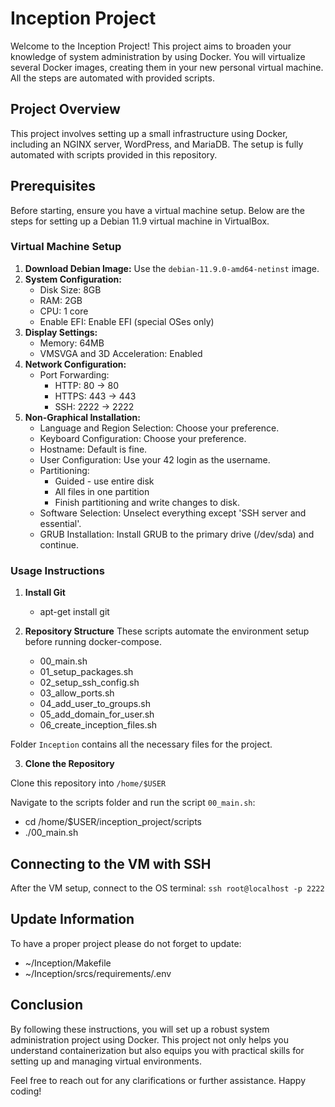 # Inception Project

Welcome to the Inception Project! This project aims to broaden your knowledge of system administration by using Docker. You will virtualize several Docker images, creating them in your new personal virtual machine. All the steps are automated with provided scripts.

## Project Overview

This project involves setting up a small infrastructure using Docker, including an NGINX server, WordPress, and MariaDB. The setup is fully automated with scripts provided in this repository. 

## Prerequisites

Before starting, ensure you have a virtual machine setup. Below are the steps for setting up a Debian 11.9 virtual machine in VirtualBox.

### Virtual Machine Setup

1. **Download Debian Image:** Use the `debian-11.9.0-amd64-netinst` image.
2. **System Configuration:**
   - Disk Size: 8GB
   - RAM: 2GB
   - CPU: 1 core
   - Enable EFI: Enable EFI (special OSes only)
3. **Display Settings:**
   - Memory: 64MB
   - VMSVGA and 3D Acceleration: Enabled
4. **Network Configuration:**
   - Port Forwarding:
     - HTTP: 80 -> 80
     - HTTPS: 443 -> 443
     - SSH: 2222 -> 2222
5. **Non-Graphical Installation:**
   - Language and Region Selection: Choose your preference.
   - Keyboard Configuration: Choose your preference.
   - Hostname: Default is fine.
   - User Configuration: Use your 42 login as the username.
   - Partitioning:
     - Guided - use entire disk
     - All files in one partition
     - Finish partitioning and write changes to disk.
   - Software Selection: Unselect everything except 'SSH server and essential'.
   - GRUB Installation: Install GRUB to the primary drive (/dev/sda) and continue.

### Usage Instructions

1. **Install Git**
   - apt-get install git

2. **Repository Structure**
These scripts automate the environment setup before running docker-compose.
   - 00_main.sh
   - 01_setup_packages.sh
   - 02_setup_ssh_config.sh
   - 03_allow_ports.sh
   - 04_add_user_to_groups.sh
   - 05_add_domain_for_user.sh
   - 06_create_inception_files.sh

Folder `Inception` contains all the necessary files for the project.

3. **Clone the Repository**

Clone this repository into `/home/$USER`

Navigate to the scripts folder and run the script `00_main.sh`:
   - cd /home/$USER/inception_project/scripts
   - ./00_main.sh


## Connecting to the VM with SSH

After the VM setup, connect to the OS terminal:
`ssh root@localhost -p 2222`

## Update Information

To have a proper project please do not forget to update:
   - ~/Inception/Makefile
   - ~/Inception/srcs/requirements/.env

## Conclusion
By following these instructions, you will set up a robust system administration project using Docker. This project not only helps you understand containerization but also equips you with practical skills for setting up and managing virtual environments.

Feel free to reach out for any clarifications or further assistance. Happy coding!